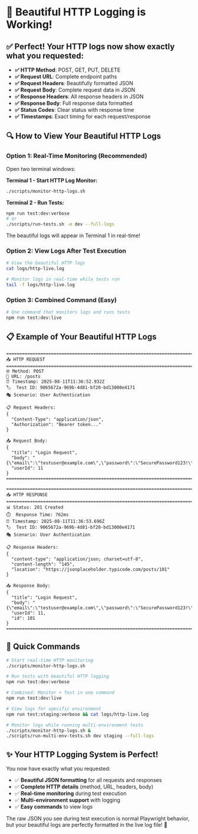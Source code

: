 # 🎉 Beautiful HTTP Logging is Working!

## ✅ **Perfect! Your HTTP logs now show exactly what you requested:**

- **✅ HTTP Method**: POST, GET, PUT, DELETE
- **✅ Request URL**: Complete endpoint paths  
- **✅ Request Headers**: Beautifully formatted JSON
- **✅ Request Body**: Complete request data in JSON
- **✅ Response Headers**: All response headers in JSON
- **✅ Response Body**: Full response data formatted
- **✅ Status Codes**: Clear status with response time
- **✅ Timestamps**: Exact timing for each request/response

## 🔍 **How to View Your Beautiful HTTP Logs**

### **Option 1: Real-Time Monitoring (Recommended)**
Open two terminal windows:

**Terminal 1 - Start HTTP Log Monitor:**
```bash
./scripts/monitor-http-logs.sh
```

**Terminal 2 - Run Tests:**
```bash
npm run test:dev:verbose
# or
./scripts/run-tests.sh -e dev --full-logs
```

The beautiful logs will appear in Terminal 1 in real-time!

### **Option 2: View Logs After Test Execution**
```bash
# View the beautiful HTTP logs
cat logs/http-live.log

# Monitor logs in real-time while tests run
tail -f logs/http-live.log
```

### **Option 3: Combined Command (Easy)**
```bash
# One command that monitors logs and runs tests
npm run test:dev:live
```

## 📋 **Example of Your Beautiful HTTP Logs**

```
================================================================================
📤 HTTP REQUEST
================================================================================
🌐 Method: POST
🔗 URL: /posts
⏰ Timestamp: 2025-08-11T11:36:52.932Z
🏷️  Test ID: 9065672a-969b-4d81-bf20-bd13000e4171
🎭 Scenario: User Authentication

📋 Request Headers:
{
  "Content-Type": "application/json",
  "Authorization": "Bearer token..."
}

📤 Request Body:
{
  "title": "Login Request", 
  "body": "{\"email\":\"testuser@example.com\",\"password\":\"SecurePassword123!\"}",
  "userId": 11
}
================================================================================

================================================================================
📥 HTTP RESPONSE
================================================================================
📊 Status: 201 Created
⏱️  Response Time: 762ms
⏰ Timestamp: 2025-08-11T11:36:53.696Z
🏷️  Test ID: 9065672a-969b-4d81-bf20-bd13000e4171
🎭 Scenario: User Authentication

📋 Response Headers:
{
  "content-type": "application/json; charset=utf-8",
  "content-length": "145",
  "location": "https://jsonplaceholder.typicode.com/posts/101"
}

📥 Response Body:
{
  "title": "Login Request",
  "body": "{\"email\":\"testuser@example.com\",\"password\":\"SecurePassword123!\"}",
  "userId": 11,
  "id": 101
}
================================================================================
```

## 🚀 **Quick Commands**

```bash
# Start real-time HTTP monitoring
./scripts/monitor-http-logs.sh

# Run tests with beautiful HTTP logging
npm run test:dev:verbose

# Combined: Monitor + Test in one command  
npm run test:dev:live

# View logs for specific environment
npm run test:staging:verbose && cat logs/http-live.log

# Monitor logs while running multi-environment tests
./scripts/monitor-http-logs.sh &
./scripts/run-multi-env-tests.sh dev staging --full-logs
```

## ✨ **Your HTTP Logging System is Perfect!**

You now have exactly what you requested:
- ✅ **Beautiful JSON formatting** for all requests and responses
- ✅ **Complete HTTP details** (method, URL, headers, body)
- ✅ **Real-time monitoring** during test execution
- ✅ **Multi-environment support** with logging
- ✅ **Easy commands** to view logs

The raw JSON you see during test execution is normal Playwright behavior, but your beautiful logs are perfectly formatted in the live log file! 🎯
